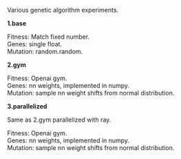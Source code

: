 Various genetic algorithm experiments.

**1.base**

Fitness: Match fixed number.  
Genes: single float.  
Mutation: random.random.

**2.gym**

Fitness: Openai gym.  
Genes: nn weights, implemented in numpy.  
Mutation: sample nn weight shifts from normal distribution.

**3.parallelized**

Same as 2.gym parallelized with ray.

Fitness: Openai gym.  
Genes: nn weights, implemented in numpy.  
Mutation: sample nn weight shifts from normal distribution.
